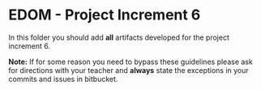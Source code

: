 # EDOM - Project Increment 6


In this folder you should add **all** artifacts developed for the project increment 6.

**Note:** If for some reason you need to bypass these guidelines please ask for directions with your teacher and **always** state the exceptions in your commits and issues in bitbucket.
